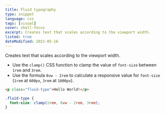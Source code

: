 ```yaml
---
title: Fluid typography
type: snippet
language: css
tags: [visual]
cover: shell-focus
excerpt: Creates text that scales according to the viewport width.
listed: true
dateModified: 2021-05-16
---
```


Creates text that scales according to the viewport width.

- Use the `clamp()` CSS function to clamp the value of `font-size` between `1rem` and `3rem`.
- Use the formula `8vw - 2rem` to calculate a responsive value for `font-size` (`1rem` at `600px`, `3rem` at `1000px`).

```html
<p class="fluid-type">Hello World!</p>
```

```css
.fluid-type {
  font-size: clamp(1rem, 8vw - 2rem, 3rem);
}
```
